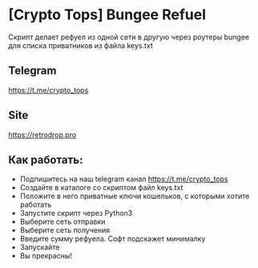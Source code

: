 # [Crypto Tops] Bungee Refuel
Скрипт делает рефуел из одной сети в другую через роутеры bungee для списка приватников из файла keys.txt

## Telegram
https://t.me/crypto_tops

## Site
https://retrodrop.pro

## Как работать:
- Подпишитесь на наш telegram канал https://t.me/crypto_tops
- Создайте в каталоге со скриптом файл keys.txt
- Положите в него приватные ключи кошельков, с которыми хотите работать
- Запустите скрипт через Python3
- Выберите сеть отправки
- Выберите сеть получения
- Введите сумму рефуела. Софт подскажет минималку
- Запускайте
- Вы прекрасны!

